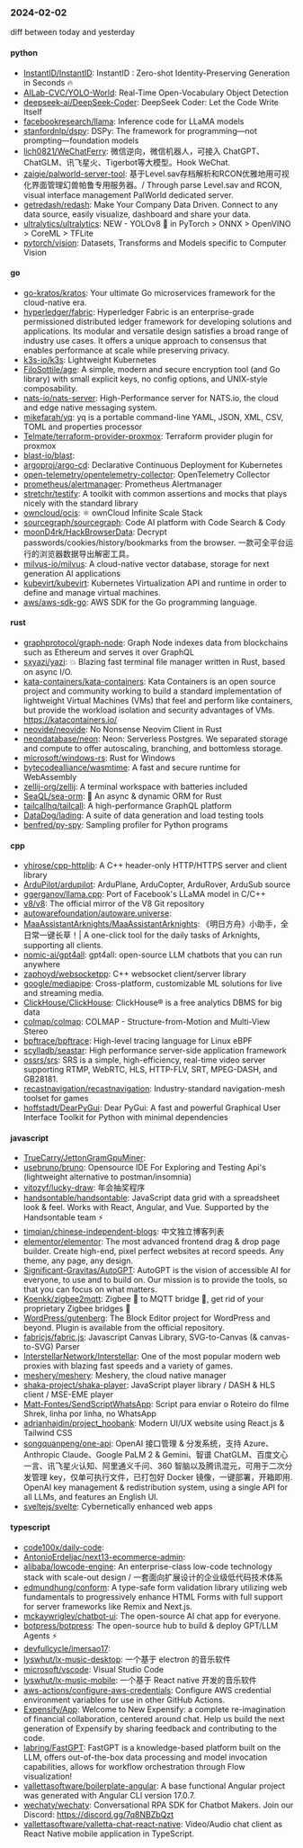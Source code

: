 ### 2024-02-02
diff between today and yesterday

#### python
* [InstantID/InstantID](https://github.com/InstantID/InstantID): InstantID : Zero-shot Identity-Preserving Generation in Seconds 🔥
* [AILab-CVC/YOLO-World](https://github.com/AILab-CVC/YOLO-World): Real-Time Open-Vocabulary Object Detection
* [deepseek-ai/DeepSeek-Coder](https://github.com/deepseek-ai/DeepSeek-Coder): DeepSeek Coder: Let the Code Write Itself
* [facebookresearch/llama](https://github.com/facebookresearch/llama): Inference code for LLaMA models
* [stanfordnlp/dspy](https://github.com/stanfordnlp/dspy): DSPy: The framework for programming—not prompting—foundation models
* [lich0821/WeChatFerry](https://github.com/lich0821/WeChatFerry): 微信逆向，微信机器人，可接入 ChatGPT、ChatGLM、讯飞星火、Tigerbot等大模型。Hook WeChat.
* [zaigie/palworld-server-tool](https://github.com/zaigie/palworld-server-tool): 基于Level.sav存档解析和RCON优雅地用可视化界面管理幻兽帕鲁专用服务器。/ Through parse Level.sav and RCON, visual interface management PalWorld dedicated server.
* [getredash/redash](https://github.com/getredash/redash): Make Your Company Data Driven. Connect to any data source, easily visualize, dashboard and share your data.
* [ultralytics/ultralytics](https://github.com/ultralytics/ultralytics): NEW - YOLOv8 🚀 in PyTorch > ONNX > OpenVINO > CoreML > TFLite
* [pytorch/vision](https://github.com/pytorch/vision): Datasets, Transforms and Models specific to Computer Vision

#### go
* [go-kratos/kratos](https://github.com/go-kratos/kratos): Your ultimate Go microservices framework for the cloud-native era.
* [hyperledger/fabric](https://github.com/hyperledger/fabric): Hyperledger Fabric is an enterprise-grade permissioned distributed ledger framework for developing solutions and applications. Its modular and versatile design satisfies a broad range of industry use cases. It offers a unique approach to consensus that enables performance at scale while preserving privacy.
* [k3s-io/k3s](https://github.com/k3s-io/k3s): Lightweight Kubernetes
* [FiloSottile/age](https://github.com/FiloSottile/age): A simple, modern and secure encryption tool (and Go library) with small explicit keys, no config options, and UNIX-style composability.
* [nats-io/nats-server](https://github.com/nats-io/nats-server): High-Performance server for NATS.io, the cloud and edge native messaging system.
* [mikefarah/yq](https://github.com/mikefarah/yq): yq is a portable command-line YAML, JSON, XML, CSV, TOML and properties processor
* [Telmate/terraform-provider-proxmox](https://github.com/Telmate/terraform-provider-proxmox): Terraform provider plugin for proxmox
* [blast-io/blast](https://github.com/blast-io/blast): 
* [argoproj/argo-cd](https://github.com/argoproj/argo-cd): Declarative Continuous Deployment for Kubernetes
* [open-telemetry/opentelemetry-collector](https://github.com/open-telemetry/opentelemetry-collector): OpenTelemetry Collector
* [prometheus/alertmanager](https://github.com/prometheus/alertmanager): Prometheus Alertmanager
* [stretchr/testify](https://github.com/stretchr/testify): A toolkit with common assertions and mocks that plays nicely with the standard library
* [owncloud/ocis](https://github.com/owncloud/ocis): ⚛️ ownCloud Infinite Scale Stack
* [sourcegraph/sourcegraph](https://github.com/sourcegraph/sourcegraph): Code AI platform with Code Search & Cody
* [moonD4rk/HackBrowserData](https://github.com/moonD4rk/HackBrowserData): Decrypt passwords/cookies/history/bookmarks from the browser. 一款可全平台运行的浏览器数据导出解密工具。
* [milvus-io/milvus](https://github.com/milvus-io/milvus): A cloud-native vector database, storage for next generation AI applications
* [kubevirt/kubevirt](https://github.com/kubevirt/kubevirt): Kubernetes Virtualization API and runtime in order to define and manage virtual machines.
* [aws/aws-sdk-go](https://github.com/aws/aws-sdk-go): AWS SDK for the Go programming language.

#### rust
* [graphprotocol/graph-node](https://github.com/graphprotocol/graph-node): Graph Node indexes data from blockchains such as Ethereum and serves it over GraphQL
* [sxyazi/yazi](https://github.com/sxyazi/yazi): 💥 Blazing fast terminal file manager written in Rust, based on async I/O.
* [kata-containers/kata-containers](https://github.com/kata-containers/kata-containers): Kata Containers is an open source project and community working to build a standard implementation of lightweight Virtual Machines (VMs) that feel and perform like containers, but provide the workload isolation and security advantages of VMs. https://katacontainers.io/
* [neovide/neovide](https://github.com/neovide/neovide): No Nonsense Neovim Client in Rust
* [neondatabase/neon](https://github.com/neondatabase/neon): Neon: Serverless Postgres. We separated storage and compute to offer autoscaling, branching, and bottomless storage.
* [microsoft/windows-rs](https://github.com/microsoft/windows-rs): Rust for Windows
* [bytecodealliance/wasmtime](https://github.com/bytecodealliance/wasmtime): A fast and secure runtime for WebAssembly
* [zellij-org/zellij](https://github.com/zellij-org/zellij): A terminal workspace with batteries included
* [SeaQL/sea-orm](https://github.com/SeaQL/sea-orm): 🐚 An async & dynamic ORM for Rust
* [tailcallhq/tailcall](https://github.com/tailcallhq/tailcall): A high-performance GraphQL platform
* [DataDog/lading](https://github.com/DataDog/lading): A suite of data generation and load testing tools
* [benfred/py-spy](https://github.com/benfred/py-spy): Sampling profiler for Python programs

#### cpp
* [yhirose/cpp-httplib](https://github.com/yhirose/cpp-httplib): A C++ header-only HTTP/HTTPS server and client library
* [ArduPilot/ardupilot](https://github.com/ArduPilot/ardupilot): ArduPlane, ArduCopter, ArduRover, ArduSub source
* [ggerganov/llama.cpp](https://github.com/ggerganov/llama.cpp): Port of Facebook's LLaMA model in C/C++
* [v8/v8](https://github.com/v8/v8): The official mirror of the V8 Git repository
* [autowarefoundation/autoware.universe](https://github.com/autowarefoundation/autoware.universe): 
* [MaaAssistantArknights/MaaAssistantArknights](https://github.com/MaaAssistantArknights/MaaAssistantArknights): 《明日方舟》小助手，全日常一键长草！| A one-click tool for the daily tasks of Arknights, supporting all clients.
* [nomic-ai/gpt4all](https://github.com/nomic-ai/gpt4all): gpt4all: open-source LLM chatbots that you can run anywhere
* [zaphoyd/websocketpp](https://github.com/zaphoyd/websocketpp): C++ websocket client/server library
* [google/mediapipe](https://github.com/google/mediapipe): Cross-platform, customizable ML solutions for live and streaming media.
* [ClickHouse/ClickHouse](https://github.com/ClickHouse/ClickHouse): ClickHouse® is a free analytics DBMS for big data
* [colmap/colmap](https://github.com/colmap/colmap): COLMAP - Structure-from-Motion and Multi-View Stereo
* [bpftrace/bpftrace](https://github.com/bpftrace/bpftrace): High-level tracing language for Linux eBPF
* [scylladb/seastar](https://github.com/scylladb/seastar): High performance server-side application framework
* [ossrs/srs](https://github.com/ossrs/srs): SRS is a simple, high-efficiency, real-time video server supporting RTMP, WebRTC, HLS, HTTP-FLV, SRT, MPEG-DASH, and GB28181.
* [recastnavigation/recastnavigation](https://github.com/recastnavigation/recastnavigation): Industry-standard navigation-mesh toolset for games
* [hoffstadt/DearPyGui](https://github.com/hoffstadt/DearPyGui): Dear PyGui: A fast and powerful Graphical User Interface Toolkit for Python with minimal dependencies

#### javascript
* [TrueCarry/JettonGramGpuMiner](https://github.com/TrueCarry/JettonGramGpuMiner): 
* [usebruno/bruno](https://github.com/usebruno/bruno): Opensource IDE For Exploring and Testing Api's (lightweight alternative to postman/insomnia)
* [vitozyf/lucky-draw](https://github.com/vitozyf/lucky-draw): 年会抽奖程序
* [handsontable/handsontable](https://github.com/handsontable/handsontable): JavaScript data grid with a spreadsheet look & feel. Works with React, Angular, and Vue. Supported by the Handsontable team ⚡
* [timqian/chinese-independent-blogs](https://github.com/timqian/chinese-independent-blogs): 中文独立博客列表
* [elementor/elementor](https://github.com/elementor/elementor): The most advanced frontend drag & drop page builder. Create high-end, pixel perfect websites at record speeds. Any theme, any page, any design.
* [Significant-Gravitas/AutoGPT](https://github.com/Significant-Gravitas/AutoGPT): AutoGPT is the vision of accessible AI for everyone, to use and to build on. Our mission is to provide the tools, so that you can focus on what matters.
* [Koenkk/zigbee2mqtt](https://github.com/Koenkk/zigbee2mqtt): Zigbee 🐝 to MQTT bridge 🌉, get rid of your proprietary Zigbee bridges 🔨
* [WordPress/gutenberg](https://github.com/WordPress/gutenberg): The Block Editor project for WordPress and beyond. Plugin is available from the official repository.
* [fabricjs/fabric.js](https://github.com/fabricjs/fabric.js): Javascript Canvas Library, SVG-to-Canvas (& canvas-to-SVG) Parser
* [InterstellarNetwork/Interstellar](https://github.com/InterstellarNetwork/Interstellar): One of the most popular modern web proxies with blazing fast speeds and a variety of games.
* [meshery/meshery](https://github.com/meshery/meshery): Meshery, the cloud native manager
* [shaka-project/shaka-player](https://github.com/shaka-project/shaka-player): JavaScript player library / DASH & HLS client / MSE-EME player
* [Matt-Fontes/SendScriptWhatsApp](https://github.com/Matt-Fontes/SendScriptWhatsApp): Script para enviar o Roteiro do filme Shrek, linha por linha, no WhatsApp
* [adrianhajdin/project_hoobank](https://github.com/adrianhajdin/project_hoobank): Modern UI/UX website using React.js & Tailwind CSS
* [songquanpeng/one-api](https://github.com/songquanpeng/one-api): OpenAI 接口管理 & 分发系统，支持 Azure、Anthropic Claude、Google PaLM 2 & Gemini、智谱 ChatGLM、百度文心一言、讯飞星火认知、阿里通义千问、360 智脑以及腾讯混元，可用于二次分发管理 key，仅单可执行文件，已打包好 Docker 镜像，一键部署，开箱即用. OpenAI key management & redistribution system, using a single API for all LLMs, and features an English UI.
* [sveltejs/svelte](https://github.com/sveltejs/svelte): Cybernetically enhanced web apps

#### typescript
* [code100x/daily-code](https://github.com/code100x/daily-code): 
* [AntonioErdeljac/next13-ecommerce-admin](https://github.com/AntonioErdeljac/next13-ecommerce-admin): 
* [alibaba/lowcode-engine](https://github.com/alibaba/lowcode-engine): An enterprise-class low-code technology stack with scale-out design / 一套面向扩展设计的企业级低代码技术体系
* [edmundhung/conform](https://github.com/edmundhung/conform): A type-safe form validation library utilizing web fundamentals to progressively enhance HTML Forms with full support for server frameworks like Remix and Next.js.
* [mckaywrigley/chatbot-ui](https://github.com/mckaywrigley/chatbot-ui): The open-source AI chat app for everyone.
* [botpress/botpress](https://github.com/botpress/botpress): The open-source hub to build & deploy GPT/LLM Agents ⚡️
* [devfullcycle/imersao17](https://github.com/devfullcycle/imersao17): 
* [lyswhut/lx-music-desktop](https://github.com/lyswhut/lx-music-desktop): 一个基于 electron 的音乐软件
* [microsoft/vscode](https://github.com/microsoft/vscode): Visual Studio Code
* [lyswhut/lx-music-mobile](https://github.com/lyswhut/lx-music-mobile): 一个基于 React native 开发的音乐软件
* [aws-actions/configure-aws-credentials](https://github.com/aws-actions/configure-aws-credentials): Configure AWS credential environment variables for use in other GitHub Actions.
* [Expensify/App](https://github.com/Expensify/App): Welcome to New Expensify: a complete re-imagination of financial collaboration, centered around chat. Help us build the next generation of Expensify by sharing feedback and contributing to the code.
* [labring/FastGPT](https://github.com/labring/FastGPT): FastGPT is a knowledge-based platform built on the LLM, offers out-of-the-box data processing and model invocation capabilities, allows for workflow orchestration through Flow visualization!
* [vallettasoftware/boilerplate-angular](https://github.com/vallettasoftware/boilerplate-angular): A base functional Angular project was generated with Angular CLI version 17.0.7.
* [wechaty/wechaty](https://github.com/wechaty/wechaty): Conversational RPA SDK for Chatbot Makers. Join our Discord: https://discord.gg/7q8NBZbQzt
* [vallettasoftware/valletta-chat-react-native](https://github.com/vallettasoftware/valletta-chat-react-native): Video/Audio chat client as React Native mobile application in TypeScript.
